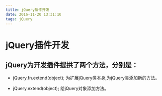 ```yaml
---
title: jQuery插件开发
date: 2016-11-20 13:31:10
tags: jQuery
---
```

# jQuery插件开发

## jQuery为开发插件提拱了两个方法，分别是：

- jQuery.fn.extend(object);
  为扩展jQuery类本身,为jQuery类添加新的方法。

- jQuery.extend(object);
  给jQuery对象添加方法。

